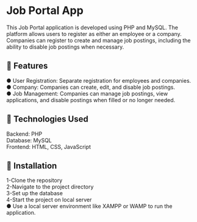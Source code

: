 <h1>Job Portal App</h1>
This Job Portal application is developed using PHP and MySQL. The platform allows users to register as either an employee or a company.
Companies can register to create and manage job postings, including the ability to disable job postings when necessary.<br>

🚀 Features
---
● User Registration: Separate registration for employees and companies.<br>
● Company: Companies can create, edit, and disable job postings.<br>
● Job Management: Companies can manage job postings, view applications, and disable postings when filled or no longer needed.<br> 

🚀 Technologies Used
---
Backend: PHP<br>
Database: MySQL<br>
Frontend: HTML, CSS, JavaScript<br>

🚀 Installation
---
1-Clone the repository<br>
2-Navigate to the project directory<br>
3-Set up the database<br>
4-Start the project on local server<br>
  ● Use a local server environment like XAMPP or WAMP to run the application.
